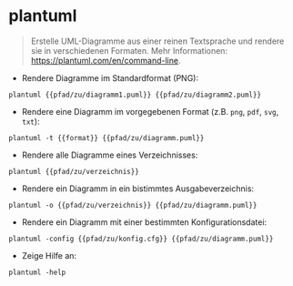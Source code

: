 # plantuml

> Erstelle UML-Diagramme aus einer reinen Textsprache und rendere sie in verschiedenen Formaten.
> Mehr Informationen: <https://plantuml.com/en/command-line>.

- Rendere Diagramme im Standardformat (PNG):

`plantuml {{pfad/zu/diagramm1.puml}} {{pfad/zu/diagramm2.puml}}`

- Rendere eine Diagramm im vorgegebenen Format (z.B. `png`, `pdf`, `svg`, `txt`):

`plantuml -t {{format}} {{pfad/zu/diagramm.puml}}`

- Rendere alle Diagramme eines Verzeichnisses:

`plantuml {{pfad/zu/verzeichnis}}`

- Rendere ein Diagramm in ein bistimmtes Ausgabeverzeichnis:

`plantuml -o {{pfad/zu/verzeichnis}} {{pfad/zu/diagramm.puml}}`

- Rendere ein Diagramm mit einer bestimmten Konfigurationsdatei:

`plantuml -config {{pfad/zu/konfig.cfg}} {{pfad/zu/diagramm.puml}}`

- Zeige Hilfe an:

`plantuml -help`
